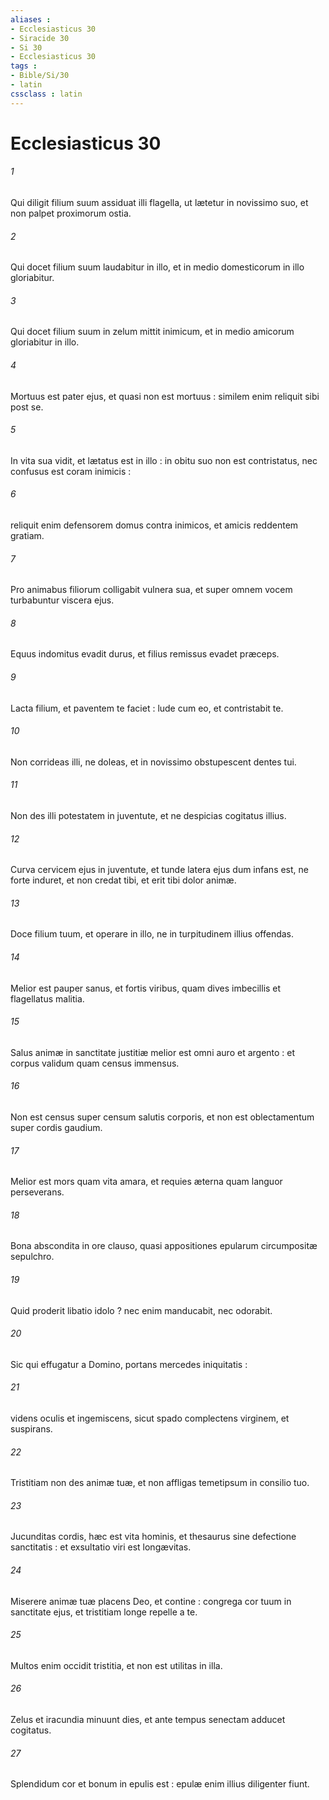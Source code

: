 ```yaml
---
aliases : 
- Ecclesiasticus 30
- Siracide 30
- Si 30
- Ecclesiasticus 30
tags : 
- Bible/Si/30
- latin
cssclass : latin
---
```


# Ecclesiasticus 30

###### 1
Qui diligit filium suum assiduat illi flagella, ut lætetur in novissimo suo, et non palpet proximorum ostia.
###### 2
Qui docet filium suum laudabitur in illo, et in medio domesticorum in illo gloriabitur.
###### 3
Qui docet filium suum in zelum mittit inimicum, et in medio amicorum gloriabitur in illo.
###### 4
Mortuus est pater ejus, et quasi non est mortuus : similem enim reliquit sibi post se.
###### 5
In vita sua vidit, et lætatus est in illo : in obitu suo non est contristatus, nec confusus est coram inimicis :
###### 6
reliquit enim defensorem domus contra inimicos, et amicis reddentem gratiam.
###### 7
Pro animabus filiorum colligabit vulnera sua, et super omnem vocem turbabuntur viscera ejus.
###### 8
Equus indomitus evadit durus, et filius remissus evadet præceps.
###### 9
Lacta filium, et paventem te faciet : lude cum eo, et contristabit te.
###### 10
Non corrideas illi, ne doleas, et in novissimo obstupescent dentes tui.
###### 11
Non des illi potestatem in juventute, et ne despicias cogitatus illius.
###### 12
Curva cervicem ejus in juventute, et tunde latera ejus dum infans est, ne forte induret, et non credat tibi, et erit tibi dolor animæ.
###### 13
Doce filium tuum, et operare in illo, ne in turpitudinem illius offendas.
###### 14
Melior est pauper sanus, et fortis viribus, quam dives imbecillis et flagellatus malitia.
###### 15
Salus animæ in sanctitate justitiæ melior est omni auro et argento : et corpus validum quam census immensus.
###### 16
Non est census super censum salutis corporis, et non est oblectamentum super cordis gaudium.
###### 17
Melior est mors quam vita amara, et requies æterna quam languor perseverans.
###### 18
Bona abscondita in ore clauso, quasi appositiones epularum circumpositæ sepulchro.
###### 19
Quid proderit libatio idolo ? nec enim manducabit, nec odorabit.
###### 20
Sic qui effugatur a Domino, portans mercedes iniquitatis :
###### 21
videns oculis et ingemiscens, sicut spado complectens virginem, et suspirans.
###### 22
Tristitiam non des animæ tuæ, et non affligas temetipsum in consilio tuo.
###### 23
Jucunditas cordis, hæc est vita hominis, et thesaurus sine defectione sanctitatis : et exsultatio viri est longævitas.
###### 24
Miserere animæ tuæ placens Deo, et contine : congrega cor tuum in sanctitate ejus, et tristitiam longe repelle a te.
###### 25
Multos enim occidit tristitia, et non est utilitas in illa.
###### 26
Zelus et iracundia minuunt dies, et ante tempus senectam adducet cogitatus.
###### 27
Splendidum cor et bonum in epulis est : epulæ enim illius diligenter fiunt.
